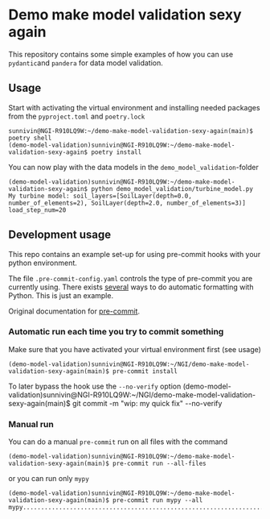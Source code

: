 # Demo make model validation sexy again

This repository contains some simple examples of how you can use `pydantic`and `pandera` for data model validation.

## Usage
Start with activating the virtual environment and installing needed packages from the `pyproject.toml` and `poetry.lock`

    sunnivin@NGI-R910LQ9W:~/demo-make-model-validation-sexy-again(main)$ poetry shell
    (demo-model-validation)sunnivin@NGI-R910LQ9W:~/demo-make-model-validation-sexy-again$ poetry install


You can now play with the data models in the `demo_model_validation`-folder

    (demo-model-validation)sunnivin@NGI-R910LQ9W:~/demo-make-model-validation-sexy-again$ python demo_model_validation/turbine_model.py
    My turbine model: soil_layers=[SoilLayer(depth=0.0, number_of_elements=2), SoilLayer(depth=2.0, number_of_elements=3)] load_step_num=20


## Development usage

This repo contains an example set-up for using pre-commit hooks with your python environment.

The file `.pre-commit-config.yaml` controls the type of pre-commit you are currently using. There exists [several](https://towardsdatascience.com/pre-commit-hooks-you-must-know-ff247f5feb7e) ways to do automatic formatting with Python. This is just an example.

Original documentation for [pre-commit](https://pre-commit.com/).

### Automatic run each time you try to commit something

Make sure that you have activated your virtual environment first (see usage)

    (demo-model-validation)sunnivin@NGI-R910LQ9W:~/NGI/demo-make-model-validation-sexy-again(main)$ pre-commit install

To later bypass the hook use the `--no-verify` option
    (demo-model-validation)sunnivin@NGI-R910LQ9W:~/NGI/demo-make-model-validation-sexy-again(main)$ git commit -m "wip: my quick fix" --no-verify

### Manual run
You can do a manual `pre-commit` run on all files with the command

    (demo-model-validation)sunnivin@NGI-R910LQ9W:~/demo-make-model-validation-sexy-again(main)$ pre-commit run --all-files

or you can run only `mypy`

    (demo-model-validation)sunnivin@NGI-R910LQ9W:~/demo-make-model-validation-sexy-again(main)$ pre-commit run mypy --all
    mypy.....................................................................Passed
